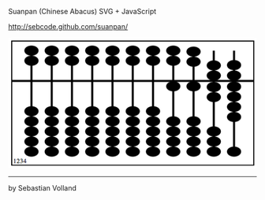 Suanpan (Chinese Abacus) SVG + JavaScript

http://sebcode.github.com/suanpan/

<img src="https://github.com/sebcode/suanpan/raw/master/screenshot.png">

- - -
by Sebastian Volland

